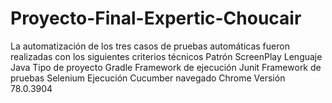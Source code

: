 # Proyecto-Final-Expertic-Choucair
  La automatización de los tres casos de pruebas automáticas fueron realizadas con los siguientes criterios técnicos Patrón  ScreenPlay  Lenguaje Java Tipo de proyecto Gradle Framework de ejecución Junit Framework de pruebas Selenium Ejecución Cucumber navegado Chrome Versión 78.0.3904
